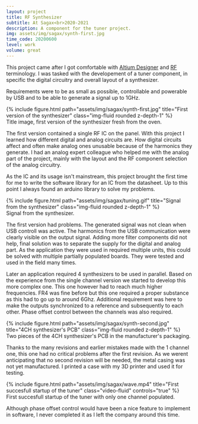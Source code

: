 ```yaml
---
layout: project
title: RF Synthesizer
subtitle: At Sagax<br>2020-2021
description: A component for the tuner project.
img: assets/img/sagax/synth-first.jpg
time_code: 20200600
level: work
volume: great
---
```


This project came after I got comfortable with <a href="https://www.altium.com/altium-designer">Altium Designer</a> and <a href="https://en.wikipedia.org/wiki/Radio-frequency_engineering">RF</a> terminology. I was tasked with the developement of a tuner component, in specific the digital circuitry and overall layout of a synthesizer.

Requirements were to be as small as possible, controllable and powerable by USB and to be able to generate a signal up to 1GHz.

<div class="row align-items-center">
    <div class="col-10 mx-auto">
        {% include figure.html path="assets/img/sagax/synth-first.jpg" title="First version of the synthesizer" class="img-fluid rounded z-depth-1" %}
    </div>
</div>
<div class="caption">
    Title image, first version of the synthesizer fresh from the oven.
</div>

The first version contained a single RF IC on the panel. With this project I learned how different digital and analog circuits are. How digital circuits affect and often make analog ones unusable because of the harmonics they generate. I had an analog expert colleague who helped me with the analog part of the project, mainly with the layout and the RF component selection of the analog circuitry.

As the IC and its usage isn't mainstream, this project brought the first time for me to write the software library for an IC from the datasheet. Up to this point I always found an arduino library to solve my problems.

<div class="row align-items-center">
    <div class="col-10 mx-auto">
        {% include figure.html path="assets/img/sagax/tuning.gif" title="Signal from the synthesizer" class="img-fluid rounded z-depth-1" %}
    </div>
</div>
<div class="caption">
    Signal from the synthesizer.
</div>

The first version had problems. The generated signal was not clean when USB controll was active. The harmonics from the USB communication were clearly visible on the output signal. Adding more filter components did not help, final solution was to separate the supply for the digital and analog part. As the application they were used in required multiple units, this could be solved with multiple partially populated boards. They were tested and used in the field many times.

Later an application required 4 synthesizers to be used in parallel. Based on the experience from the single channel version we started to develop this more complex one. This one however had to reach much higher frequencies. FR4 was fine before but this one required a proper substance as this had to go up to around 6Ghz. Additional requirement was here to make the outputs synchronized to a reference and subsequently to each other. Phase offset control between the channels was also required.

<div class="row align-items-center">
    <div class="col-10 mx-auto">
        {% include figure.html path="assets/img/sagax/synth-second.jpg" title="4CH synthesizer's PCB" class="img-fluid rounded z-depth-1" %}
    </div>
</div>
<div class="caption">
    Two pieces of the 4CH synthesizer's PCB in the manufacturer's packaging.
</div>

Thanks to the many revisions and earlier mistakes made with the 1 channel one, this one had no critical problems after the first revision. As we werent anticipating that no second revision will be needed, the metal casing was not yet manufactured. I printed a case with my 3D printer and used it for testing.

<div class="row align-items-center">
    <div class="col-10 mx-auto">
        {% include figure.html path="assets/img/sagax/wave.mp4" title="First succesfull startup of the tuner" class="video-fluid" controls="true" %}
    </div>
</div>
<div class="caption">
    First succesfull startup of the tuner with only one channel populated.
</div>

Although phase offset control would have been a nice feature to implement in software, I never completed it as I left the company around this time.